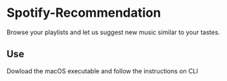 # Spotify-Recommendation
Browse your playlists and let us suggest new music similar to your tastes.

## Use
Dowload the macOS executable and follow the instructions on CLI
